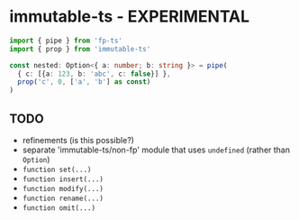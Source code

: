 # immutable-ts - EXPERIMENTAL

```ts
import { pipe } from 'fp-ts'
import { prop } from 'immutable-ts'

const nested: Option<{ a: number; b: string }> = pipe(
  { c: [{a: 123, b: 'abc', c: false}] }, 
  prop('c', 0, ['a', 'b'] as const)
)
```

## TODO

- refinements (is this possible?)
- separate 'immutable-ts/non-fp' module that uses `undefined` (rather than `Option`)
- `function set(...)`
- `function insert(...)`
- `function modify(...)`
- `function rename(...)`
- `function omit(...)`